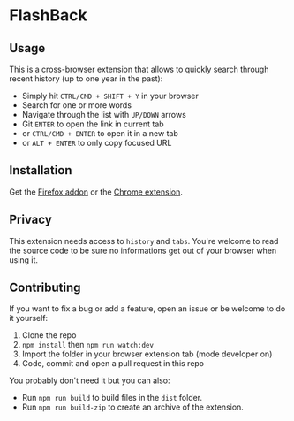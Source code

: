 # FlashBack

## Usage

This is a cross-browser extension that allows to quickly search through recent history (up to one year in the past):

* Simply hit `CTRL/CMD + SHIFT + Y` in your browser
* Search for one or more words
* Navigate through the list with `UP/DOWN` arrows
* Git `ENTER` to open the link in current tab
* or `CTRL/CMD + ENTER` to open it in a new tab
* or `ALT + ENTER` to only copy focused URL

## Installation

Get the [Firefox addon](https://addons.mozilla.org/…/flash-back) or the [Chrome extension](https://chrome.google.com/webstore/detail/bpipomgijekodpcdlgchaginebdbjpog/publish-accepted?authuser=0&hl=fr).

## Privacy

This extension needs access to `history` and `tabs`. You're welcome to read the source code to be sure no informations get out of your browser when using it.

## Contributing

If you want to fix a bug or add a feature, open an issue or be welcome to do it yourself:

1. Clone the repo
1. `npm install` then `npm run watch:dev`
1. Import the folder in your browser extension tab (mode developer on)
1. Code, commit and open a pull request in this repo

You probably don't need it but you can also:

* Run `npm run build` to build files in the `dist` folder.
* Run `npm run build-zip` to create an archive of the extension.
